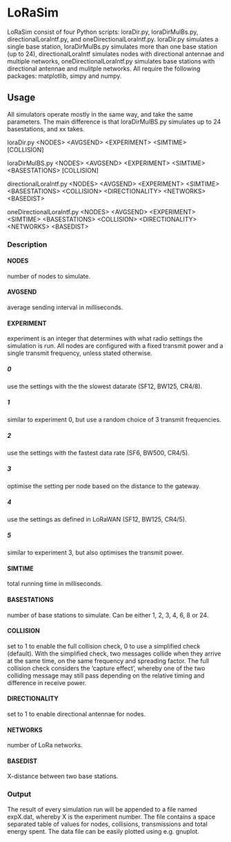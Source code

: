# LoRaSim
LoRaSim consist of four Python scripts: loraDir.py, loraDirMulBs.py, directionalLoraIntf.py, and oneDirectionalLoraIntf.py.
loraDir.py simulates a single base station, loraDirMulBs.py simulates more than one base station (up to 24), directionalLoraIntf simulates nodes with directional antennae and multiple networks, oneDirectionalLoraIntf.py simulates base stations with directional antennae and mulitple networks.
All require the following packages: matplotlib, simpy and numpy.

## Usage
All simulators operate mostly in the same way, and take the same parameters. The main difference is that loraDirMulBS.py simulates up to 24 basestations, and xx takes.

loraDir.py \<NODES> \<AVGSEND> \<EXPERIMENT> \<SIMTIME> [COLLISION]

loraDirMulBS.py \<NODES> \<AVGSEND> \<EXPERIMENT> \<SIMTIME> \<BASESTATIONS> [COLLISION]

directionalLoraIntf.py \<NODES> \<AVGSEND> \<EXPERIMENT> \<SIMTIME> \<BASESTATIONS> \<COLLISION> \<DIRECTIONALITY> \<NETWORKS> \<BASEDIST>

oneDirectionalLoraIntf.py \<NODES> \<AVGSEND> \<EXPERIMENT> \<SIMTIME> \<BASESTATIONS> \<COLLISION> \<DIRECTIONALITY> \<NETWORKS> \<BASEDIST>

### Description

#### NODES
number of nodes to simulate.

#### AVGSEND
average sending interval in milliseconds.

#### EXPERIMENT
experiment is an integer that determines with what radio settings the simulation is run. All nodes are configured with a fixed transmit power and a single transmit frequency, unless stated otherwise.

##### 0
use the settings with the the slowest datarate (SF12, BW125, CR4/8).

##### 1
similar to experiment 0, but use a random choice of 3 transmit frequencies.

##### 2
use the settings with the fastest data rate (SF6, BW500, CR4/5).

##### 3
optimise the setting per node based on the distance to the gateway.

##### 4
use the settings as defined in LoRaWAN (SF12, BW125, CR4/5).

##### 5
similar to experiment 3, but also optimises the transmit power.

#### SIMTIME
total running time in milliseconds.

#### BASESTATIONS
number of base stations to simulate. Can be either 1, 2, 3, 4, 6, 8 or 24.

#### COLLISION
set to 1 to enable the full collision check, 0 to use a simplified check (default). With the simplified check, two messages collide when they arrive at the same time, on the same frequency and spreading factor. The full collision check considers the ‘capture effect’, whereby one of the two colliding message may still pass depending on the relative timing and difference in receive power.

#### DIRECTIONALITY
set to 1 to enable directional antennae for nodes.

#### NETWORKS
number of LoRa networks.

#### BASEDIST
X-distance between two base stations.

### Output

The result of every simulation run will be appended to a file named expX.dat, whereby X is the experiment number. The file contains a space separated table of values for nodes, collisions, transmissions and total energy spent. The data file can be easily plotted using e.g. gnuplot.
